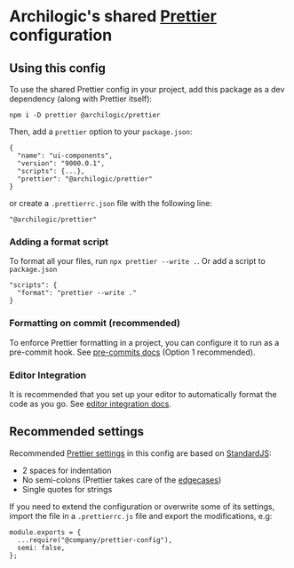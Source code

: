 # Archilogic's shared [Prettier](https://prettier.io) configuration

## Using this config

To use the shared Prettier config in your project, add this package as a dev dependency (along with Prettier itself):

`npm i -D prettier @archilogic/prettier`

Then, add a `prettier` option to your `package.json`:

```
{
  "name": "ui-components",
  "version": "9000.0.1",
  "scripts": {...},
  "prettier": "@archilogic/prettier"
}
```

or create a `.prettierrc.json` file with the following line:

```
"@archilogic/prettier"
```

### Adding a format script

To format all your files, run `npx prettier --write .`.
Or add a script to `package.json`

```
"scripts": {
  "format": "prettier --write ."
}
```

### Formatting on commit (recommended)

To enforce Prettier formatting in a project, you can configure it to run as a pre-commit hook.
See [pre-commits docs](https://prettier.io/docs/en/precommit.html) (Option 1 recommended).

### Editor Integration

It is recommended that you set up your editor to automatically format the code as you go.
See [editor integration docs](https://prettier.io/docs/en/editors.html).

## Recommended settings

Recommended [Prettier settings](prettier.json) in this config are based on [StandardJS](https://standardjs.com/):

- 2 spaces for indentation
- No semi-colons (Prettier takes care of the [edgecases](https://standardjs.com/rules.html#semicolons))
- Single quotes for strings

If you need to extend the configuration or overwrite some of its settings, import the file in a `.prettierrc.js` file and export the modifications, e.g:

```
module.exports = {
  ...require("@company/prettier-config"),
  semi: false,
};
```
